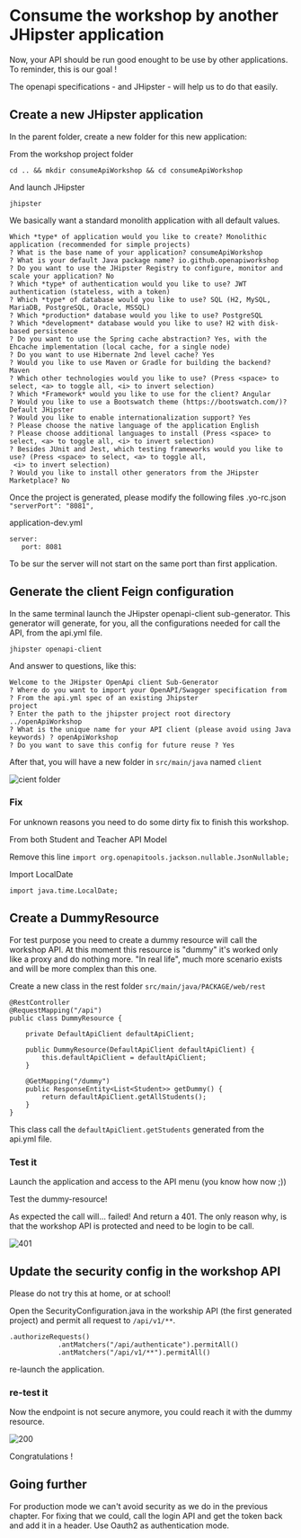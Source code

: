 # Consume the workshop by another JHipster application
Now, your API should be run good enought to be use by other applications. To reminder, this is our
goal !

The openapi specifications - and JHipster - will help us to do that easily.

## Create a new JHipster application
In the parent folder, create a new folder for this new application:

From the workshop project folder
```
cd .. && mkdir consumeApiWorkshop && cd consumeApiWorkshop
```
And launch JHipster

```
jhipster
```

We basically want a standard monolith application with all default values.
```
Which *type* of application would you like to create? Monolithic application (recommended for simple projects)
? What is the base name of your application? consumeApiWorkshop
? What is your default Java package name? io.github.openapiworkshop
? Do you want to use the JHipster Registry to configure, monitor and scale your application? No
? Which *type* of authentication would you like to use? JWT authentication (stateless, with a token)
? Which *type* of database would you like to use? SQL (H2, MySQL, MariaDB, PostgreSQL, Oracle, MSSQL)
? Which *production* database would you like to use? PostgreSQL
? Which *development* database would you like to use? H2 with disk-based persistence
? Do you want to use the Spring cache abstraction? Yes, with the Ehcache implementation (local cache, for a single node)
? Do you want to use Hibernate 2nd level cache? Yes
? Would you like to use Maven or Gradle for building the backend? Maven
? Which other technologies would you like to use? (Press <space> to select, <a> to toggle all, <i> to invert selection)
? Which *Framework* would you like to use for the client? Angular
? Would you like to use a Bootswatch theme (https://bootswatch.com/)? Default JHipster
? Would you like to enable internationalization support? Yes
? Please choose the native language of the application English
? Please choose additional languages to install (Press <space> to select, <a> to toggle all, <i> to invert selection)
? Besides JUnit and Jest, which testing frameworks would you like to use? (Press <space> to select, <a> to toggle all,
 <i> to invert selection)
? Would you like to install other generators from the JHipster Marketplace? No
```
 Once the project is generated, please modify the following files
 .yo-rc.json
 `"serverPort": "8081",`
 
 application-dev.yml
 ```
 server:
    port: 8081
```

To be sur the server will not start on the same port than first application.

## Generate the client Feign configuration
In the same terminal launch the JHipster openapi-client sub-generator. This generator will generate, 
for you, all the configurations needed for call the API, from the api.yml file.

```
jhipster openapi-client
```
And answer to questions, like this:
```
Welcome to the JHipster OpenApi client Sub-Generator
? Where do you want to import your OpenAPI/Swagger specification from ? From the api.yml spec of an existing Jhipster
project
? Enter the path to the jhipster project root directory ../openApiWorkshop
? What is the unique name for your API client (please avoid using Java keywords) ? openApiWorkshop
? Do you want to save this config for future reuse ? Yes
```

After that, you will have a new folder in `src/main/java` named `client`

![cient folder ](https://github.com/avdev4j/workshop-openapi/blob/master/resources/images/5/client_folder.png)

### Fix
For unknown reasons you need to do some dirty fix to finish this workshop.

From both Student and Teacher API Model

Remove this line 
`import org.openapitools.jackson.nullable.JsonNullable;`

Import LocalDate

`import java.time.LocalDate;`

## Create a DummyResource
For test purpose you need to create a dummy resource will call the workshop API. At this moment this resource is "dummy" 
it's worked only like a proxy and do nothing more.
"In real life", much more scenario exists and will be more complex than this one.

Create a new class in the rest folder `src/main/java/PACKAGE/web/rest`

```
@RestController
@RequestMapping("/api")
public class DummyResource {

    private DefaultApiClient defaultApiClient;

    public DummyResource(DefaultApiClient defaultApiClient) {
        this.defaultApiClient = defaultApiClient;
    }

    @GetMapping("/dummy")
    public ResponseEntity<List<Student>> getDummy() {
        return defaultApiClient.getAllStudents();
    }
}
```

This class call the `defaultApiClient.getStudents` generated from the api.yml file.

### Test it
Launch the application and access to the API menu (you know how now ;))

Test the dummy-resource!

As expected the call will... failed! And return a 401. The only reason why, is that the workshop
API is protected and need to be login to be call.

![401 ](https://github.com/avdev4j/workshop-openapi/blob/master/resources/images/5/401.png)

## Update the security config in the workshop API
Please do not try this at home, or at school!

Open the SecurityConfiguration.java in the workship API (the first generated project)
and permit all request to `/api/v1/**`.

```
.authorizeRequests()
            .antMatchers("/api/authenticate").permitAll()
            .antMatchers("/api/v1/**").permitAll()
```

re-launch the application.

### re-test it
Now the endpoint is not secure anymore, you could reach it with the dummy resource.

![200 ](https://github.com/avdev4j/workshop-openapi/blob/master/resources/images/5/200.png)

Congratulations !

## Going further
For production mode we can't avoid security as we do in the previous chapter.
For fixing that we could, call the login API and get the token back and add it in a header.
Use Oauth2 as authentication mode.

